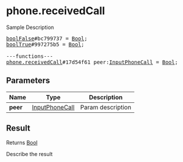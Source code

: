 # phone.receivedCall

Sample Description

<pre>
<a href="../constructor/boolFalse">boolFalse</a>#bc799737 = <a href="../type/Bool.md">Bool</a>;
<a href="../constructor/boolTrue">boolTrue</a>#997275b5 = <a href="../type/Bool.md">Bool</a>;

---functions---
<a href="../method/phone.receivedCall.md">phone.receivedCall</a>#17d54f61 peer:<a href="../type/InputPhoneCall.md">InputPhoneCall</a> = <a href="../type/Bool.md">Bool</a>;
</pre>

## Parameters

| Name | Type | Description |
|------|:----:|-------------|
| **peer** | <a href="../type/InputPhoneCall.md">InputPhoneCall</a> | Param description |

## Result

Returns <a href="../type/Bool.md">Bool</a>

Describe the result

